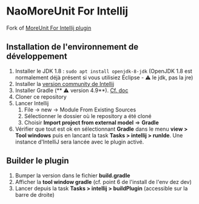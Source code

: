 # NaoMoreUnit For Intellij

Fork of [MoreUnit For Intellij plugin](https://github.com/MoreUnit/org.moreunit.intellij.plugin)

Installation de l'environnement de développement
---


1. Installer le JDK 1.8 : `sudo apt install openjdk-8-jdk` (OpenJDK 1.8 est normalement déjà présent si vous utilisiez Eclipse - :warning: le jdk, pas la jre)
2. Installer la [version community de Intellij](https://www.jetbrains.com/idea/download/#section=linux)
3. Installer Gradle (** :warning: version 4.9**). [Cf. doc](https://docs.gradle.org/current/userguide/installation.html#_step_1_link_xl_href_https_gradle_org_releases_download_link_the_latest_gradle_distribution)
4. Cloner ce repository
5. Lancer Intellij
   1. File -> new -> Module From Existing Sources
   2. Sélectionner le dossier où le repository a été cloné
   3. Choisir **Import project from external model** => **Gradle**
6. Vérifier que tout est ok en sélectionnant **Gradle** dans le menu **view > Tool windows** puis en lancant la task **Tasks > intellij > runIde**. Une instance d'IntelliJ sera lancée avec le plugin activé.     

Builder le plugin
---

1. Bumper la version dans le fichier **build.gradle**
2. Afficher la **tool window gradle** (cf. point 6 de l'install de l'env dez dev)
3. Lancer depuis la task **Tasks > intellij > buildPlugin** (accessible sur la barre de droite)
